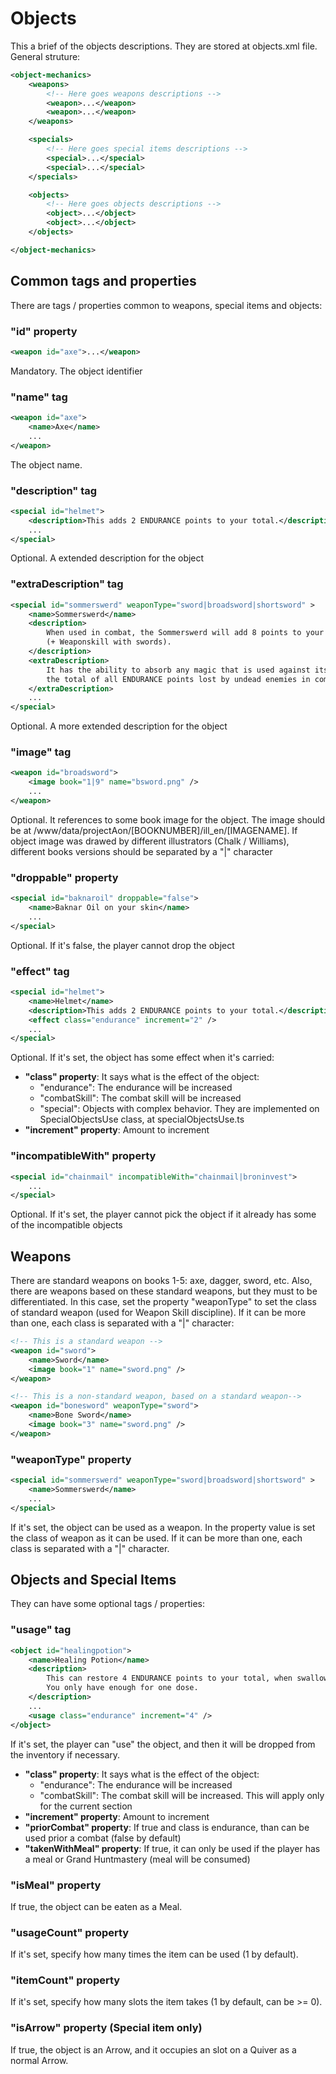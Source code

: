# Objects

This a brief of the objects descriptions. They are stored at objects.xml file. 
General struture:

```xml
<object-mechanics>
    <weapons>
        <!-- Here goes weapons descriptions -->
        <weapon>...</weapon>
        <weapon>...</weapon>
    </weapons>

    <specials>
        <!-- Here goes special items descriptions -->
        <special>...</special>
        <special>...</special>
    </specials>

    <objects>
        <!-- Here goes objects descriptions -->
        <object>...</object>
        <object>...</object>
    </objects>

</object-mechanics>
```

## Common tags and properties

There are tags / properties common to weapons, special items and objects:

### "id" property
```xml
<weapon id="axe">...</weapon>
```
Mandatory. The object identifier

### "name" tag 
```xml
<weapon id="axe">
    <name>Axe</name>
    ...
</weapon>
```
The object name.

### "description" tag
```xml
<special id="helmet">
    <description>This adds 2 ENDURANCE points to your total.</description>
    ...
</special>
```
Optional. A extended description for the object

### "extraDescription" tag
```xml
<special id="sommerswerd" weaponType="sword|broadsword|shortsword" >
    <name>Sommerswerd</name>
    <description>
        When used in combat, the Sommerswerd will add 8 points to your COMBAT SKILL 
        (+ Weaponskill with swords).
    </description>
    <extraDescription>
        It has the ability to absorb any magic that is used against its bearer, and it doubles 
        the total of all ENDURANCE points lost by undead enemies in combat
    </extraDescription>
    ...
</special>
```
Optional. A more extended description for the object

### "image" tag
```xml
<weapon id="broadsword">
    <image book="1|9" name="bsword.png" />
    ...
</weapon>
```
Optional. It references to some book image for the object. The image should be at /www/data/projectAon/[BOOKNUMBER]/ill_en/[IMAGENAME]. If object image was drawed by different illustrators (Chalk / Williams), different books versions should be separated by a "|" character

### "droppable" property
```xml
<special id="baknaroil" droppable="false">
    <name>Baknar Oil on your skin</name>
    ...
</special>
```
Optional. If it's false, the player cannot drop the object

### "effect" tag
```xml
<special id="helmet">
    <name>Helmet</name>
    <description>This adds 2 ENDURANCE points to your total.</description>
    <effect class="endurance" increment="2" />
    ...
</special>
```
Optional. If it's set, the object has some effect when it's carried:
* **"class" property**: It says what is the effect of the object:
    * "endurance": The endurance will be increased
    * "combatSkill": The combat skill will be increased
    * "special": Objects with complex behavior. They are implemented on SpecialObjectsUse class, at specialObjectsUse.ts
* **"increment" property**: Amount to increment

### "incompatibleWith" property
```xml
<special id="chainmail" incompatibleWith="chainmail|broninvest">
    ...
</special>
```
Optional. If it's set, the player cannot pick the object if it already has some of the incompatible objects

## Weapons

There are standard weapons on books 1-5: axe, dagger, sword, etc. Also, there are weapons based on these standard weapons, but they must to be differentiated. In this case, set the property "weaponType" to set the class of standard weapon (used for Weapon Skill discipline). If it can be more than one, each class is separated with a "|" character:

```xml
<!-- This is a standard weapon -->
<weapon id="sword">
    <name>Sword</name>
    <image book="1" name="sword.png" />
</weapon>

<!-- This is a non-standard weapon, based on a standard weapon-->
<weapon id="bonesword" weaponType="sword">
    <name>Bone Sword</name>
    <image book="3" name="sword.png" />
</weapon>
```

### "weaponType" property
```xml
<special id="sommerswerd" weaponType="sword|broadsword|shortsword" >
    <name>Sommerswerd</name>
    ...
</special>
```
If it's set, the object can be used as a weapon. In the property value is set the class of weapon as it can be used. If it can be more than one, each class is separated with a "|" character.

## Objects and Special Items

They can have some optional tags / properties:

### "usage" tag
```xml
<object id="healingpotion">
    <name>Healing Potion</name>
    <description>
        This can restore 4 ENDURANCE points to your total, when swallowed after combat. 
        You only have enough for one dose.
    </description>
    ...
    <usage class="endurance" increment="4" />
</object>
```

If it's set, the player can "use" the object, and then it will be dropped from the inventory if necessary. 

* **"class" property**: It says what is the effect of the object:
    * "endurance": The endurance will be increased
    * "combatSkill": The combat skill will be increased. This will apply only for the 
      current section
* **"increment" property**: Amount to increment
* **"priorCombat" property**: If true and class is endurance, than can be used prior a combat (false by default)
* **"takenWithMeal" property**: If true, it can only be used if the player has a meal or Grand Huntmastery (meal will be consumed)

### "isMeal" property
If true, the object can be eaten as a Meal.

### "usageCount" property
If it's set, specify how many times the item can be used (1 by default).

### "itemCount" property
If it's set, specify how many slots the item takes (1 by default, can be >= 0).

### "isArrow" property (Special item only)
If true, the object is an Arrow, and it occupies an slot on a Quiver as a normal Arrow.
